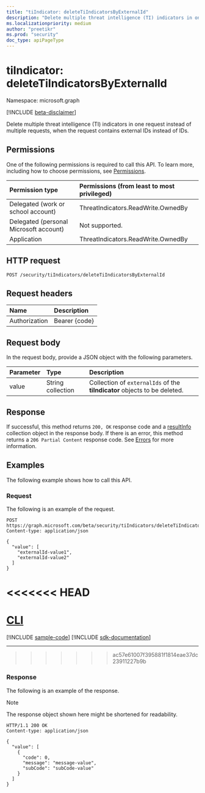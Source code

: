 ```yaml
---
title: "tiIndicator: deleteTiIndicatorsByExternalId"
description: "Delete multiple threat intelligence (TI) indicators in one request instead of multiple requests, and the request contains external IDs instead of IDs."
ms.localizationpriority: medium
author: "preetikr"
ms.prod: "security"
doc_type: apiPageType
---
```


# tiIndicator: deleteTiIndicatorsByExternalId

Namespace: microsoft.graph

[!INCLUDE [beta-disclaimer](../../includes/beta-disclaimer.md)]

Delete multiple threat intelligence (TI) indicators in one request instead of multiple requests, when the request contains external IDs instead of IDs.

## Permissions

One of the following permissions is required to call this API. To learn more, including how to choose permissions, see [Permissions](/graph/permissions-reference).

| Permission type  | Permissions (from least to most privileged) |
|:---------------------------------------|:--------------------------------------------|
| Delegated (work or school account)     | ThreatIndicators.ReadWrite.OwnedBy |
| Delegated (personal Microsoft account) | Not supported. |
| Application                            | ThreatIndicators.ReadWrite.OwnedBy |

## HTTP request

<!-- { "blockType": "ignored" } -->

```http
POST /security/tiIndicators/deleteTiIndicatorsByExternalId
```

## Request headers

| Name          | Description   |
|:--------------|:--------------|
| Authorization | Bearer {code} |

## Request body

In the request body, provide a JSON object with the following parameters.

| Parameter    | Type        | Description |
|:-------------|:------------|:------------|
|value|String collection| Collection of `externalIds` of the **tiIndicator** objects to be deleted. |

## Response

If successful, this method returns `200, OK` response code and a [resultInfo](../resources/resultinfo.md) collection object in the response body. If there is an error, this method returns a `206 Partial Content` response code.  See [Errors](../resources/security-error-codes.md#threat-indicator-bulk-action-errors) for more information.

## Examples

The following example shows how to call this API.

### Request

The following is an example of the request.

<!-- {
  "blockType": "request",
  "name": "tiindicator_deletetiindicatorsbyexternalid",
  "isCollection":"true"
}-->

```http
POST https://graph.microsoft.com/beta/security/tiIndicators/deleteTiIndicatorsByExternalId
Content-type: application/json

{
  "value": [
    "externalId-value1",
    "externalId-value2"
  ]
}
```

<<<<<<< HEAD
=======
# [CLI](#tab/cli)
[!INCLUDE [sample-code](../includes/snippets/cli/tiindicator-deletetiindicatorsbyexternalid-cli-snippets.md)]
[!INCLUDE [sdk-documentation](../includes/snippets/snippets-sdk-documentation-link.md)]

---

>>>>>>> ac57e61007f395881f1814eae37dc23911227b9b
### Response

The following is an example of the response.

> [!NOTE]
> The response object shown here might be shortened for readability.

<!-- {
  "blockType": "response",
  "truncated": true,
  "@odata.type": "microsoft.graph.resultInfo",
  "isCollection": true
} -->

```http
HTTP/1.1 200 OK
Content-type: application/json

{
  "value": [
    {
      "code": 0,
      "message": "message-value",
      "subCode": "subCode-value"
    }
  ]
}
```

<!-- uuid: 16cd6b66-4b1a-43a1-adaf-3a886856ed98
2019-02-04 14:57:30 UTC -->
<!-- {
  "type": "#page.annotation",
  "description": "tiIndicator: deleteTiIndicatorsByExternalId",
  "keywords": "",
  "section": "documentation",
  "tocPath": "",
  "suppressions": [
  ]
}-->


